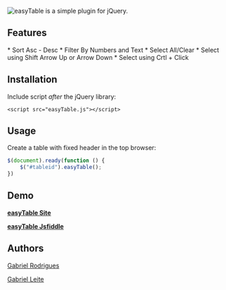![easyTable is a simple plugin for jQuery.](http://s14.postimg.org/qg7kzmdsx/easy_Table.png)

<h2>
<a name="Features" class="anchor" href="#features"><span class="mini-icon mini-icon-link"></span></a>Features</h2>
* Sort Asc - Desc
* Filter By Numbers and Text
* Select All/Clear
* Select using Shift Arrow Up or Arrow Down
* Select using Crtl + Click

<h2>
<a name="installation" class="anchor" href="#installation"><span class="mini-icon mini-icon-link"></span></a>Installation</h2>

<p>Include script <em>after</em> the jQuery library:</p>

<pre><code>&lt;script src="easyTable.js"&gt;&lt;/script&gt;
</code></pre>


<h2>
<a name="usage" class="anchor" href="#usage"><span class="mini-icon mini-icon-link"></span></a>Usage</h2>

<p>Create a table with fixed header in the top browser:</p>

```javascript
$(document).ready(function () {
    $("#tableid").easyTable();
})
```
<h2>
<a name="demo" class="anchor" href="#demo"><span class="mini-icon mini-icon-link"></span></a>Demo</h2>
<p><strong><a href="http://gabrielr47.github.io/plugin/">easyTable Site</a></strong> </p>
<p><strong><a href="https://jsfiddle.net/filadown/cbsh4wf6/27/">easyTable Jsfiddle</a></strong> </p>
<h2>
<a name="authors" class="anchor" href="#authors"><span class="mini-icon mini-icon-link"></span></a>Authors</h2>

<p><a href="http://pt.stackoverflow.com/users/17658/gabriel-rodrigues" target="_blank">Gabriel Rodrigues</a></p>
<p><a href="http://pt.stackoverflow.com/users/41757/gabriel-leite" target="_blank">Gabriel Leite</a></p></article>

